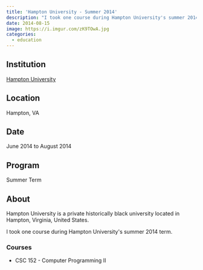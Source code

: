 ```yaml
---
title: 'Hampton University - Summer 2014'
description: "I took one course during Hampton University's summer 2014 term."
date: 2014-08-15
image: https://i.imgur.com/zK9TOwA.jpg
categories:
  - education
---
```


## Institution

[Hampton University](https://hamptonu.edu 'Hampton University')

## Location

Hampton, VA

## Date

June 2014 to August 2014

## Program

Summer Term

## About

Hampton University is a private historically black university located in Hampton, Virginia, United States.

I took one course during Hampton University's summer 2014 term.

### Courses

- CSC 152 - Computer Programming II
